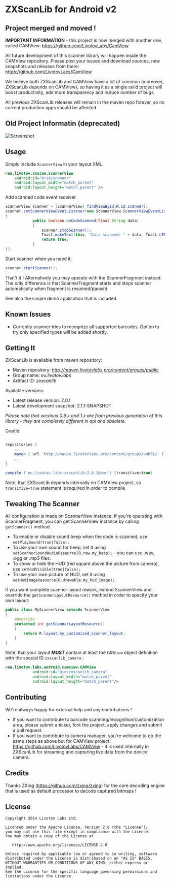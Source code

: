 ZXScanLib for Android v2
========================

Project merged and moved !
---
**IMPORTANT INFORMATION** - this project is now merged with another one, called CAMView: https://github.com/LivotovLabs/CamView

All future development of this scanner library will happen inside the CAMView repository. Please post your issues and download
sources, new snapshots and releases from there: https://github.com/LivotovLabs/CamView

We believe both ZXScanLib and CAMView have a lot of common (moreover, ZXScanLib depends on CAMView), so having it as a single solid project will boost productivity, add more transparency and reduce number of bugs.

All previous ZXScanLib releases will remain in the maven repo forever, so no current production apps should be affected.



Old Project Informatin (deprecated)
---

![Screenshot](zxscanlibSampleScreenshot.png)



Usage
-----

Simply include `ScannerView` in your layout XML.

```xml
<eu.livotov.zxscan.ScannerView
    android:id="@+id/scanner"
    android:layout_width="match_parent"
    android:layout_height="match_parent" />
```

Add scanned code event receiver.

```java
ScannerView scanner = (ScannerView) findViewById(R.id.scanner);
scanner.setScannerViewEventListener(new ScannerView.ScannerViewEventListener()
{
            public boolean onCodeScanned(final String data)
            {
                scanner.stopScanner();
                Toast.makeText(this, "Data scanned: " + data, Toast.LENGTH_SHORT).show();
                return true;
            }
});
```

Start scanner when you need it.

```java
scanner.startScanner();
```

That't it ! Alternatively you may operate with the ScannerFragment instead. The only difference is that ScannerFragment
starts and stops scanner automatically when fragment is resumed/paused.

See also the simple demo application that is included.


Known Issues
------------

- Currently scanner tries to recognize all supported barcodes. Option to try only specified types will be added shortly.


Getting It
----------

ZXScanLib is available from maven repository:

- Maven repository: *http://maven.livotovlabs.pro/content/groups/public*
- Group name: *eu.livotov.labs*
- Artifact ID: *zxscanlib*

Available versions:

- Latest release version: 2.0.1
- Latest development snapshot: 2.1.1-SNAPSHOT

*Please note that versions 0.9.x and 1.x are from previous generation of this library - they are completely different in api and obsolete.*

Gradle:

```groovy

repositories {
    ...
    maven { url 'http://maven.livotovlabs.pro/content/groups/public' }
    ...
}

compile ('eu.livotov.labs:zxscanlib:2.0.1@aar') {transitive=true}

```

Note, that ZXScanLib depends internally on CAMView project, so ```transitive=true``` statement is required in order to compile.


Tweaking The Scanner
----------------

All configuration is made on ScannerView instance. If you're operating with ScannerFragment, you can get ScannerView instance by
calling ```getScanner()``` method.

- To enable or disable sound beep when the code is scanned, use ```setPlaySound(true|false);```
- To use your own sound for beep, set it using ```setScannerSoundAudioResource(R.raw.my_beep);``` - you can use .wav, .ogg or .mp3 files.
- To show or hide the HUD (red square above the picture from camera), use ```setHudVisible(true|false);```
- To use your own picture of HUD, set it using ```setHudImageResource(R.drawable.my_hud_image);```

If you want complete scanner layout rework, extend ScannerView and override the ```getScannerLayoutResource()``` method in order to
specify your own layout:

```java
public class MyScannerView extends ScannerView
{
    @Override
    protected int getScannerLayoutResource()
    {
        return R.layout.my_customized_scanner_layout;
    }
}
```

Note, that your layout **MUST** contain at least the ```CAMView``` object definition with the special ID ```zxscanlib_camera``` :

```xml
<eu.livotov.labs.android.camview.CAMView
            android:id="@id/zxscanlib_camera"
            android:layout_width="match_parent"
            android:layout_height="match_parent"/>
```



Contributing
------------

We're always happy for external help and any contributions !

- If you want to contribute to barcode scanning/recognition/customization area, please submit a ticket, fork the project, apply changes and submit a pull request.
- If you want to contribute to camera manager, you're welcome to do the same steps as above but for CAMView project: https://github.com/LivotovLabs/CAMView - it is used
internally in ZXScanLib for streaming and capturing live data from the device camera.


Credits
-------

Thanks ZXing (https://github.com/zxing/zxing) for the core decoding engine that is used as default processor to decode captured bitmaps !


License
-------

    Copyright 2014 Livotov Labs Ltd.

    Licensed under the Apache License, Version 2.0 (the "License");
    you may not use this file except in compliance with the License.
    You may obtain a copy of the License at

       http://www.apache.org/licenses/LICENSE-2.0

    Unless required by applicable law or agreed to in writing, software
    distributed under the License is distributed on an "AS IS" BASIS,
    WITHOUT WARRANTIES OR CONDITIONS OF ANY KIND, either express or implied.
    See the License for the specific language governing permissions and
    limitations under the License.



 [zip]: https://github.com/LivotovLabs/zxscanlib/archive/master.zip

